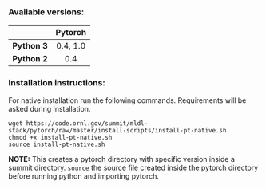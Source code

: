 ### Available versions:
|              | **Pytorch** | 
|--------------| :-------------: | 
| **Python 3** | 0.4, 1.0  | 
| **Python 2** | 0.4  | 

### Installation instructions:
For native installation run the following commands. Requirements will be asked during installation.<br>

```
wget https://code.ornl.gov/summit/mldl-stack/pytorch/raw/master/install-scripts/install-pt-native.sh
chmod +x install-pt-native.sh
source install-pt-native.sh
```

**NOTE:** This creates a pytorch directory with specific version inside a summit directory. `source` the source file created inside the pytorch directory before running python and importing pytorch.
